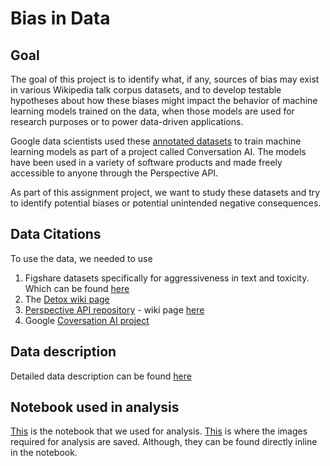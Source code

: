 # Bias in Data

## Goal
The goal of this project is to identify what, if any, sources of bias may exist in various Wikipedia talk corpus datasets, and to develop testable hypotheses about how these biases might impact the behavior of machine learning models trained on the data, when those models are used for research purposes or to power data-driven applications. 

Google data scientists used these [annotated datasets](https://figshare.com/projects/Wikipedia_Talk/16731) to train machine learning models as part of a project called Conversation AI. The models have been used in a variety of software products and made freely accessible to anyone through the Perspective API. 

As part of this assignment project, we want to study these datasets and try to identify potential biases or potential unintended negative consequences.

## Data Citations

To use the data, we needed to use
1. Figshare datasets specifically for aggressiveness in text and toxicity. Which can be found [here](https://figshare.com/projects/Wikipedia_Talk/16731)
2. The [Detox wiki page](https://meta.wikimedia.org/wiki/Research:Detox)
3. [Perspective API repository](https://www.perspectiveapi.com/#/home) - wiki page [here](https://github.com/conversationai/perspectiveapi/blob/master/2-api/methods.md)
4. Google [Coversation AI project](https://conversationai.github.io/)
## Data description
Detailed data description can be found [here](https://meta.wikimedia.org/wiki/Research:Detox/Data_Release)

## Notebook used in analysis
[This](https://github.com/vikrantb/data-512/blob/main/data-512-a2/hcds-a2-data-bias.ipynb) is the notebook that we used for analysis.
[This](https://github.com/vikrantb/data-512/tree/main/data-512-a2/images) is where the images required for analysis are saved. Although, they can be found directly inline in the notebook.
